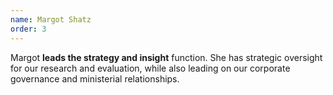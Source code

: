 ```yaml
---
name: Margot Shatz
order: 3
---
```


Margot **leads the strategy and insight** function. She has strategic oversight for our research and evaluation, while also leading on our corporate governance and ministerial relationships.
